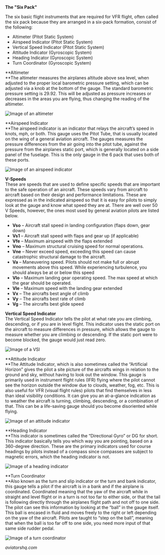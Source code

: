 **The "Six Pack"**

The six basic flight instruments that are required for VFR flight, often called the six pack because they are arranged in a six-pack formation, consist of the following:  

- Altimeter (Pitot Static System)
- Airspeed Indicator (Pitot Static System)
- Vertical Speed Indicator (Pitot Static System)
- Attitude Indicator (Gyroscopic System)
- Heading Indicator (Gyroscopic System)
- Turn Coordinator (Gyroscopic System)  
    

**Altimeter  
**The altimeter measures the airplanes altitude above sea level, when adjusted to the proper local barometric pressure setting, which can be adjusted via a knob at the bottom of the gauge. The standard barometric pressure setting is 29.92. This will be adjusted as pressure increases or decreases in the areas you are flying, thus changing the reading of the altimeter.

![Image of an altimeter](https://aviatorshq.com/wp-content/uploads/2019/08/Altimeter.jpg)

**Airspeed Indicator  
**The airspeed indicator is an indicator that relays the aircraft’s speed in knots, mph, or both. This gauge uses the Pitot Tube, that is usually located on the wing of a general aviation aircraft. The gauges measures the pressure differences from the air going into the pitot tube, against the pressure from the airplanes static port, which is generally located on a side panel of the fuselage. This is the only gauge in the 6 pack that uses both of these ports.  
  
![Image of an airspeed indicator](https://aviatorshq.com/wp-content/uploads/2019/08/Airspeed.jpg)  

**V-Speeds**  
These are speeds that are used to define specific speeds that are important to the safe operation of an aircraft. These speeds vary from aircraft to aircraft based on their design and performance limitations. These are expressed as in the indicated airspeed so that it is easy for pilots to simply look at the gauge and know what speed they are at. There are well over 50 V Speeds, however, the ones most used by general aviation pilots are listed below.  

- **Vso** – Aircraft stall speed in landing configuration (flaps down, gear down)
- **Vs1** – Aircraft stall speed with flaps and gear up (if applicable)
- **Vfe** – Maximum airspeed with the flaps extended
- **Vno** – Maximum structural cruising speed for normal operations.
- **Vne** – Never exceed speed, exceeding this speed can cause catastrophic structural damage to the aircraft.
- **Va** – Maneuvering speed. Pilots should not make full or abrupt movements above this speed. While experiencing turbulence, you should always be at or below this speed
- **Vlo** – Maximum landing gear operating speed. The max speed at which the gear should be operated.
- **Vle** – Maximum speed with the landing gear extended
- **Vx** – The aircrafts best angle of climb
- **Vy** – The aircrafts best rate of climb
- **Vg** – The aircrafts best glide speed

**Vertical Speed Indicator**  
The Vertical Speed Indicator tells the pilot at what rate you are climbing, descending, or if you are in level flight. This indicator uses the static port on the aircraft to measure differences in pressure, which allows the gauge to measure whether you are climbing or descending. If the static port were to become blocked, the gauge would just read zero.

![Image of a VSI](https://aviatorshq.com/wp-content/uploads/2019/08/VSI.jpg)  

**Attitude Indicator  
**The Attitude Indicator, which is also sometimes called the “Artificial Horizon” gives the pilot a site picture of the aircrafts wings in relation to the ground and sky, without having to look out the window. This gauge is primarily used in instrument flight rules (IFR) flying where the pilot cannot see the horizon outside the window due to clouds, weather, fog, etc. This is also useful for VFR (visual flight rules) pilots that find themselves in less than ideal visibility conditions. It can give you an at-a-glance indication as to weather the aircraft is turning, climbing, descending, or a combination of that. This can be a life-saving gauge should you become disoriented while flying.  

![Image of an attitude indicator](https://aviatorshq.com/wp-content/uploads/2019/08/Attitude.jpg)  

**Heading Indicator  
**This indicator is sometimes called the “Directional Gyro” or DG for short. This indicator basically tells you which way you are pointing, based on a 360-degree direction. These are the primary indicators used for course headings by pilots instead of a compass since compasses are subject to magnetic errors, which the heading indicator is not.  

![Image of a heading indicator](https://aviatorshq.com/wp-content/uploads/2019/08/Heading.jpg)  

**Turn Coordinator  
**Also known as the turn and slip indicator or the turn and bank indicator, this gauge tells a pilot if the aircraft is in a bank and if the airplane is coordinated. Coordinated meaning that the yaw of the aircraft while in straight and level flight or in a turn is not too far to either side, or that the tail is following directly through the airplanes flight path and not off to one side. The pilot can see this information by looking at the “ball” in the gauge itself. This ball is encased in fluid and moves freely to the right or left depending on the yaw of the aircraft. Pilots are taught to “step on the ball”, meaning that when the ball is too far off to one side, you need more input of that same side rudder pedal.  

![Image of a turn coordinator](https://aviatorshq.com/wp-content/uploads/2019/08/TurnCoordinator.jpg)  

_aviatorshq.com_